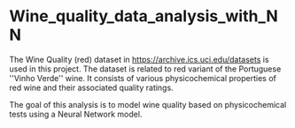 # Wine_quality_data_analysis_with_NN

The Wine Quality (red) dataset in https://archive.ics.uci.edu/datasets is used in this project. The dataset is related to red variant of the Portuguese ''Vinho Verde'' wine.  It consists of various physicochemical properties of red wine and their associated quality ratings.

The goal of this analysis is to model wine quality based on physicochemical tests using a Neural Network model.
